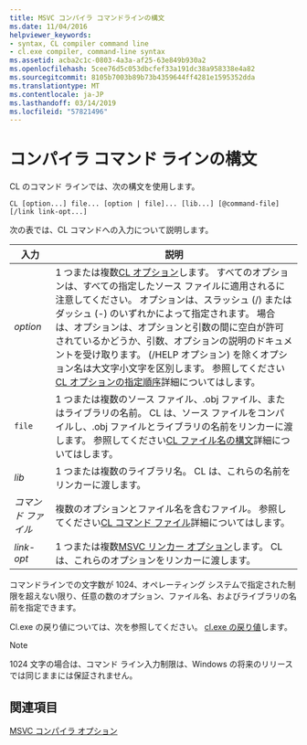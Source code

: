 ```yaml
---
title: MSVC コンパイラ コマンドラインの構文
ms.date: 11/04/2016
helpviewer_keywords:
- syntax, CL compiler command line
- cl.exe compiler, command-line syntax
ms.assetid: acba2c1c-0803-4a3a-af25-63e849b930a2
ms.openlocfilehash: 5cee76d5c053dbcfef33a191dc38a958338e4a82
ms.sourcegitcommit: 8105b7003b89b73b4359644ff4281e1595352dda
ms.translationtype: MT
ms.contentlocale: ja-JP
ms.lasthandoff: 03/14/2019
ms.locfileid: "57821496"
---
```

# <a name="compiler-command-line-syntax"></a>コンパイラ コマンド ラインの構文

CL のコマンド ラインでは、次の構文を使用します。

```
CL [option...] file... [option | file]... [lib...] [@command-file] [/link link-opt...]
```

次の表では、CL コマンドへの入力について説明します。

|入力|説明|
|-----------|-------------|
|*option*|1 つまたは複数[CL オプション](compiler-options.md)します。 すべてのオプションは、すべての指定したソース ファイルに適用されるに注意してください。 オプションは、スラッシュ (/) またはダッシュ (-) のいずれかによって指定されます。 場合は、オプションは、オプションと引数の間に空白が許可されているかどうか、引数、オプションの説明のドキュメントを受け取ります。 (/HELP オプション) を除くオプション名は大文字小文字を区別します。 参照してください[CL オプションの指定順序](order-of-cl-options.md)詳細についてはします。|
|`file`|1 つまたは複数のソース ファイル、.obj ファイル、またはライブラリの名前。 CL は、ソース ファイルをコンパイルし、.obj ファイルとライブラリの名前をリンカーに渡します。 参照してください[CL ファイル名の構文](cl-filename-syntax.md)詳細についてはします。|
|*lib*|1 つまたは複数のライブラリ名。 CL は、これらの名前をリンカーに渡します。|
|*コマンド ファイル*|複数のオプションとファイル名を含むファイル。 参照してください[CL コマンド ファイル](cl-command-files.md)詳細についてはします。|
|*link-opt*|1 つまたは複数[MSVC リンカー オプション](linker-options.md)します。 CL は、これらのオプションをリンカーに渡します。|

コマンドラインでの文字数が 1024、オペレーティング システムで指定された制限を超えない限り、任意の数のオプション、ファイル名、およびライブラリの名前を指定できます。

Cl.exe の戻り値については、次を参照してください。 [cl.exe の戻り値](return-value-of-cl-exe.md)します。

> [!NOTE]
>  1024 文字の場合は、コマンド ライン入力制限は、Windows の将来のリリースでは同じままには保証されません。

## <a name="see-also"></a>関連項目

[MSVC コンパイラ オプション](compiler-options.md)
